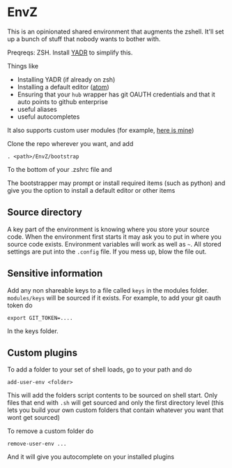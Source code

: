 EnvZ
====

This is an opinionated shared environment that augments the zshell.  It'll set up a bunch of stuff that nobody wants to bother with.

Preqreqs: ZSH.  Install [YADR](https://github.com/skwp/dotfiles) to simplify this.

Things like

- Installing YADR (if already on zsh)
- Installing a default editor ([atom](https://atom.io/))
- Ensuring that your `hub` wrapper has git OAUTH credentials and that it auto points to github enterprise
- useful aliases 
- useful autocompletes

It also supports custom user modules (for example, [here is mine](https://github.secureserver.net/akropp/local_environment))

Clone the repo wherever you want, and add 

```
. <path>/EnvZ/bootstrap
```

To the bottom of your .zshrc file and 

The bootstrapper may prompt or install required items (such as python) and give you the option to install a default editor or other items

## Source directory

A key part of the environment is knowing where you store your source code. When the environment first starts it may ask you to put in where you source code exists.  Environment variables will work as well as `~`. All stored settings are put into the `.config` file. If you mess up, blow the file out.

## Sensitive information

Add any non shareable keys to a file called `keys` in the modules folder. `modules/keys` will be sourced if it exists.  For example, to add your git 
oauth token do

```
export GIT_TOKEN=....
``` 

In the keys folder.  

## Custom plugins

To add a folder to your set of shell loads, go to your path and do 

```
add-user-env <folder>
```

This will add the folders script contents to be sourced on shell start. Only files that end with `.sh` will get sourced and only the first directory level (this lets you build your own custom folders that contain whatever you want that wont get sourced)

To remove a custom folder do

```
remove-user-env ...
```

And it will give you autocomplete on your installed plugins
